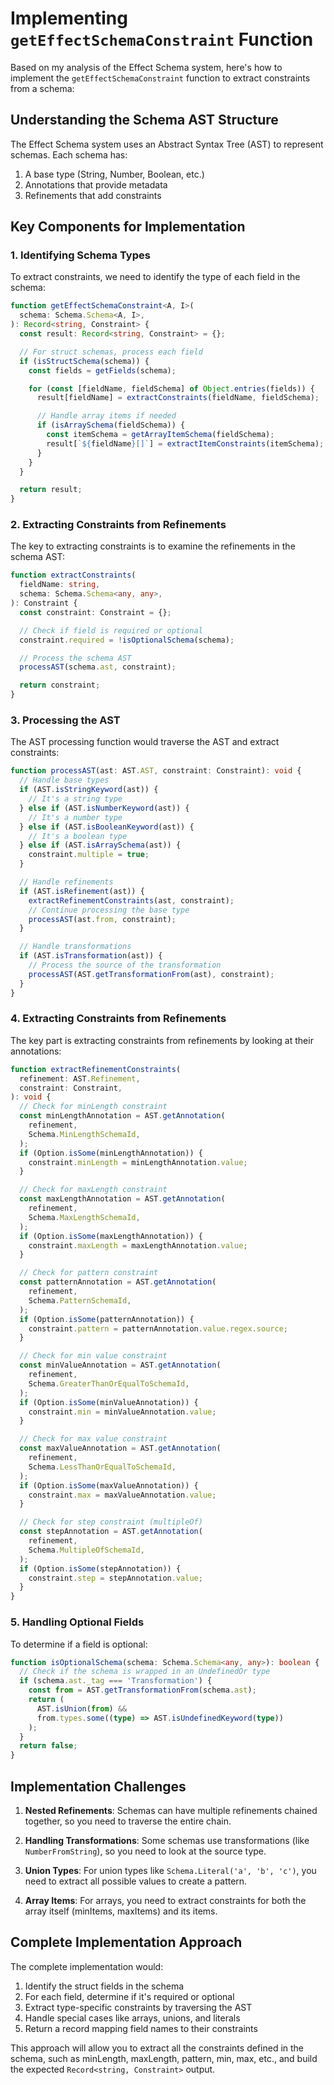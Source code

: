 # Implementing `getEffectSchemaConstraint` Function

Based on my analysis of the Effect Schema system, here's how to implement the `getEffectSchemaConstraint` function to extract constraints from a schema:

## Understanding the Schema AST Structure

The Effect Schema system uses an Abstract Syntax Tree (AST) to represent schemas. Each schema has:

1. A base type (String, Number, Boolean, etc.)
2. Annotations that provide metadata
3. Refinements that add constraints

## Key Components for Implementation

### 1. Identifying Schema Types

To extract constraints, we need to identify the type of each field in the schema:

```typescript
function getEffectSchemaConstraint<A, I>(
  schema: Schema.Schema<A, I>,
): Record<string, Constraint> {
  const result: Record<string, Constraint> = {};

  // For struct schemas, process each field
  if (isStructSchema(schema)) {
    const fields = getFields(schema);

    for (const [fieldName, fieldSchema] of Object.entries(fields)) {
      result[fieldName] = extractConstraints(fieldName, fieldSchema);

      // Handle array items if needed
      if (isArraySchema(fieldSchema)) {
        const itemSchema = getArrayItemSchema(fieldSchema);
        result[`${fieldName}[]`] = extractItemConstraints(itemSchema);
      }
    }
  }

  return result;
}
```

### 2. Extracting Constraints from Refinements

The key to extracting constraints is to examine the refinements in the schema AST:

```typescript
function extractConstraints(
  fieldName: string,
  schema: Schema.Schema<any, any>,
): Constraint {
  const constraint: Constraint = {};

  // Check if field is required or optional
  constraint.required = !isOptionalSchema(schema);

  // Process the schema AST
  processAST(schema.ast, constraint);

  return constraint;
}
```

### 3. Processing the AST

The AST processing function would traverse the AST and extract constraints:

```typescript
function processAST(ast: AST.AST, constraint: Constraint): void {
  // Handle base types
  if (AST.isStringKeyword(ast)) {
    // It's a string type
  } else if (AST.isNumberKeyword(ast)) {
    // It's a number type
  } else if (AST.isBooleanKeyword(ast)) {
    // It's a boolean type
  } else if (AST.isArraySchema(ast)) {
    constraint.multiple = true;
  }

  // Handle refinements
  if (AST.isRefinement(ast)) {
    extractRefinementConstraints(ast, constraint);
    // Continue processing the base type
    processAST(ast.from, constraint);
  }

  // Handle transformations
  if (AST.isTransformation(ast)) {
    // Process the source of the transformation
    processAST(AST.getTransformationFrom(ast), constraint);
  }
}
```

### 4. Extracting Constraints from Refinements

The key part is extracting constraints from refinements by looking at their annotations:

```typescript
function extractRefinementConstraints(
  refinement: AST.Refinement,
  constraint: Constraint,
): void {
  // Check for minLength constraint
  const minLengthAnnotation = AST.getAnnotation(
    refinement,
    Schema.MinLengthSchemaId,
  );
  if (Option.isSome(minLengthAnnotation)) {
    constraint.minLength = minLengthAnnotation.value;
  }

  // Check for maxLength constraint
  const maxLengthAnnotation = AST.getAnnotation(
    refinement,
    Schema.MaxLengthSchemaId,
  );
  if (Option.isSome(maxLengthAnnotation)) {
    constraint.maxLength = maxLengthAnnotation.value;
  }

  // Check for pattern constraint
  const patternAnnotation = AST.getAnnotation(
    refinement,
    Schema.PatternSchemaId,
  );
  if (Option.isSome(patternAnnotation)) {
    constraint.pattern = patternAnnotation.value.regex.source;
  }

  // Check for min value constraint
  const minValueAnnotation = AST.getAnnotation(
    refinement,
    Schema.GreaterThanOrEqualToSchemaId,
  );
  if (Option.isSome(minValueAnnotation)) {
    constraint.min = minValueAnnotation.value;
  }

  // Check for max value constraint
  const maxValueAnnotation = AST.getAnnotation(
    refinement,
    Schema.LessThanOrEqualToSchemaId,
  );
  if (Option.isSome(maxValueAnnotation)) {
    constraint.max = maxValueAnnotation.value;
  }

  // Check for step constraint (multipleOf)
  const stepAnnotation = AST.getAnnotation(
    refinement,
    Schema.MultipleOfSchemaId,
  );
  if (Option.isSome(stepAnnotation)) {
    constraint.step = stepAnnotation.value;
  }
}
```

### 5. Handling Optional Fields

To determine if a field is optional:

```typescript
function isOptionalSchema(schema: Schema.Schema<any, any>): boolean {
  // Check if the schema is wrapped in an UndefinedOr type
  if (schema.ast._tag === 'Transformation') {
    const from = AST.getTransformationFrom(schema.ast);
    return (
      AST.isUnion(from) &&
      from.types.some((type) => AST.isUndefinedKeyword(type))
    );
  }
  return false;
}
```

## Implementation Challenges

1. **Nested Refinements**: Schemas can have multiple refinements chained together, so you need to traverse the entire chain.

2. **Handling Transformations**: Some schemas use transformations (like `NumberFromString`), so you need to look at the source type.

3. **Union Types**: For union types like `Schema.Literal('a', 'b', 'c')`, you need to extract all possible values to create a pattern.

4. **Array Items**: For arrays, you need to extract constraints for both the array itself (minItems, maxItems) and its items.

## Complete Implementation Approach

The complete implementation would:

1. Identify the struct fields in the schema
2. For each field, determine if it's required or optional
3. Extract type-specific constraints by traversing the AST
4. Handle special cases like arrays, unions, and literals
5. Return a record mapping field names to their constraints

This approach will allow you to extract all the constraints defined in the schema, such as minLength, maxLength, pattern, min, max, etc., and build the expected `Record<string, Constraint>` output.

